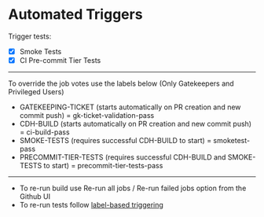 <!--
 Licensed to Cloudera, Inc. under one
 or more contributor license agreements.  See the NOTICE file
 distributed with this work for additional information
 regarding copyright ownership.  Cloudera, Inc. licenses this file
 to you under the Apache License, Version 2.0 (the
 "License"); you may not use this file except in compliance
 with the License.  You may obtain a copy of the License at

     http://www.apache.org/licenses/LICENSE-2.0

 Unless required by applicable law or agreed to in writing, software
 distributed under the License is distributed on an "AS IS" BASIS,
 WITHOUT WARRANTIES OR CONDITIONS OF ANY KIND, either express or implied.
 See the License for the specific language governing permissions and
 limitations under the License.
-->

Automated Triggers
==============
Trigger tests:

- [x] Smoke Tests
- [x] CI Pre-commit Tier Tests
------------------------------------------
To override the job votes use the labels below (Only Gatekeepers and Privileged Users)

* GATEKEEPING-TICKET    (starts automatically on PR creation and new commit push)  = gk-ticket-validation-pass
* CDH-BUILD             (starts automatically on PR creation and new commit push)  = ci-build-pass
* SMOKE-TESTS           (requires successful CDH-BUILD to start)                   = smoketest-pass
* PRECOMMIT-TIER-TESTS  (requires successful CDH-BUILD and SMOKE-TESTS to start)   = precommit-tier-tests-pass
-----------
* To re-run build use Re-run all jobs / Re-run failed jobs option from the Github UI
* To re-run tests follow [label-based triggering](https://cloudera.atlassian.net/wiki/spaces/ENG/pages/10776412161)
